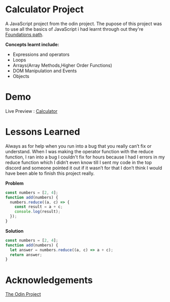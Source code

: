 # Calculator Project

A JavaScript project from the odin project. The pupose of this project was to use all the basics of JavaScript i had learnt through out they're [Foundations path](https://www.theodinproject.com/paths/foundations/courses/foundations).

**Concepts learnt include:**

- Expressions and operators
- Loops
- Arrays(Array Methods,Higher Order Functions)
- DOM Manipulation and Events
- Objects


# Demo

Live Preview : [Calculator](icep0ps.github.io/calculator/)


# Lessons Learned

Always as for help when you run into a bug that you really can’t fix or understand. When I was making the operator function with the reduce function, I ran into a bug I couldn't fix for hours because I had I errors in my reduce function which I didn’t even know till I sent my code in the top discord and someone pointed it out if it wasn’t for that I don’t think I would have been able to finish this project really.

**Problem**

```js
const numbers = [2, 4];
function add(numbers) {
  numbers.reduce((a, c) => {
    const result = a + c;
    console.log(result);
  });
}
```

**Solution**

```js
const numbers = [2, 4];
function add(numbers) {
  let answer = numbers.reduce((a, c) => a + c);
  return answer;
}
```

# Acknowledgements

[The Odin Project](https://www.theodinproject.com)
